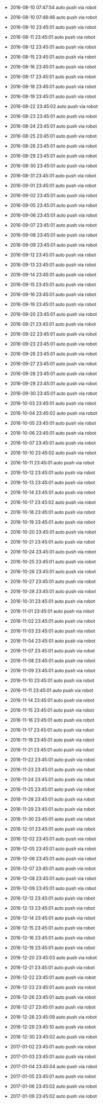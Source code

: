 -  2016-08-10 07:47:54 auto push via robot

-  2016-08-10 07:48:46 auto push via robot

-  2016-08-10 23:45:01 auto push via robot

-  2016-08-11 23:45:01 auto push via robot

-  2016-08-12 23:45:01 auto push via robot

-  2016-08-15 23:45:01 auto push via robot

-  2016-08-16 23:45:01 auto push via robot

-  2016-08-17 23:45:01 auto push via robot

-  2016-08-18 23:45:01 auto push via robot

-  2016-08-19 23:45:01 auto push via robot

-  2016-08-22 23:45:02 auto push via robot

-  2016-08-23 23:45:01 auto push via robot

-  2016-08-24 23:45:01 auto push via robot

-  2016-08-25 23:45:01 auto push via robot

-  2016-08-26 23:45:01 auto push via robot

-  2016-08-29 23:45:01 auto push via robot

-  2016-08-30 23:45:01 auto push via robot

-  2016-08-31 23:45:01 auto push via robot

-  2016-09-01 23:45:01 auto push via robot

-  2016-09-02 23:45:01 auto push via robot

-  2016-09-05 23:45:01 auto push via robot

-  2016-09-06 23:45:01 auto push via robot

-  2016-09-07 23:45:01 auto push via robot

-  2016-09-08 23:45:01 auto push via robot

-  2016-09-09 23:45:01 auto push via robot

-  2016-09-12 23:45:01 auto push via robot

-  2016-09-13 23:45:01 auto push via robot

-  2016-09-14 23:45:01 auto push via robot

-  2016-09-15 23:45:01 auto push via robot

-  2016-09-16 23:45:01 auto push via robot

-  2016-09-19 23:45:01 auto push via robot

-  2016-09-20 23:45:01 auto push via robot

-  2016-09-21 23:45:01 auto push via robot

-  2016-09-22 23:45:01 auto push via robot

-  2016-09-23 23:45:01 auto push via robot

-  2016-09-26 23:45:01 auto push via robot

-  2016-09-27 23:45:01 auto push via robot

-  2016-09-28 23:45:01 auto push via robot

-  2016-09-29 23:45:01 auto push via robot

-  2016-09-30 23:45:01 auto push via robot

-  2016-10-03 23:45:01 auto push via robot

-  2016-10-04 23:45:02 auto push via robot

-  2016-10-05 23:45:01 auto push via robot

-  2016-10-06 23:45:01 auto push via robot

-  2016-10-07 23:45:01 auto push via robot

-  2016-10-10 23:45:02 auto push via robot

-  2016-10-11 23:45:01 auto push via robot

-  2016-10-12 23:45:01 auto push via robot

-  2016-10-13 23:45:01 auto push via robot

-  2016-10-14 23:45:01 auto push via robot

-  2016-10-17 23:45:02 auto push via robot

-  2016-10-18 23:45:01 auto push via robot

-  2016-10-19 23:45:01 auto push via robot

-  2016-10-20 23:45:01 auto push via robot

-  2016-10-21 23:45:01 auto push via robot

-  2016-10-24 23:45:01 auto push via robot

-  2016-10-25 23:45:01 auto push via robot

-  2016-10-26 23:45:01 auto push via robot

-  2016-10-27 23:45:01 auto push via robot

-  2016-10-28 23:45:01 auto push via robot

-  2016-10-31 23:45:01 auto push via robot

-  2016-11-01 23:45:01 auto push via robot

-  2016-11-02 23:45:01 auto push via robot

-  2016-11-03 23:45:01 auto push via robot

-  2016-11-04 23:45:01 auto push via robot

-  2016-11-07 23:45:01 auto push via robot

-  2016-11-08 23:45:01 auto push via robot

-  2016-11-09 23:45:01 auto push via robot

-  2016-11-10 23:45:01 auto push via robot

-  2016-11-11 23:45:01 auto push via robot

-  2016-11-14 23:45:01 auto push via robot

-  2016-11-15 23:45:01 auto push via robot

-  2016-11-16 23:45:01 auto push via robot

-  2016-11-17 23:45:01 auto push via robot

-  2016-11-18 23:45:01 auto push via robot

-  2016-11-21 23:45:01 auto push via robot

-  2016-11-22 23:45:01 auto push via robot

-  2016-11-23 23:45:01 auto push via robot

-  2016-11-24 23:45:01 auto push via robot

-  2016-11-25 23:45:01 auto push via robot

-  2016-11-28 23:45:01 auto push via robot

-  2016-11-29 23:45:01 auto push via robot

-  2016-11-30 23:45:01 auto push via robot

-  2016-12-01 23:45:01 auto push via robot

-  2016-12-02 23:45:01 auto push via robot

-  2016-12-05 23:45:01 auto push via robot

-  2016-12-06 23:45:01 auto push via robot

-  2016-12-07 23:45:01 auto push via robot

-  2016-12-08 23:45:01 auto push via robot

-  2016-12-09 23:45:01 auto push via robot

-  2016-12-12 23:45:01 auto push via robot

-  2016-12-13 23:45:01 auto push via robot

-  2016-12-14 23:45:01 auto push via robot

-  2016-12-15 23:45:01 auto push via robot

-  2016-12-16 23:45:01 auto push via robot

-  2016-12-19 23:45:01 auto push via robot

-  2016-12-20 23:45:03 auto push via robot

-  2016-12-21 23:45:01 auto push via robot

-  2016-12-22 23:45:01 auto push via robot

-  2016-12-23 23:45:01 auto push via robot

-  2016-12-26 23:45:01 auto push via robot

-  2016-12-27 23:45:01 auto push via robot

-  2016-12-28 23:45:09 auto push via robot

-  2016-12-29 23:45:10 auto push via robot

-  2016-12-30 23:45:02 auto push via robot

-  2017-01-02 23:45:01 auto push via robot

-  2017-01-03 23:45:01 auto push via robot

-  2017-01-04 23:45:04 auto push via robot

-  2017-01-05 23:45:01 auto push via robot

-  2017-01-06 23:45:02 auto push via robot

-  2017-01-09 23:45:02 auto push via robot

